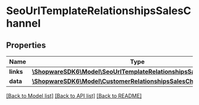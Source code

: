 # SeoUrlTemplateRelationshipsSalesChannel

## Properties
Name | Type | Description | Notes
------------ | ------------- | ------------- | -------------
**links** | [**\ShopwareSDK6\Model\SeoUrlTemplateRelationshipsSalesChannelLinks**](SeoUrlTemplateRelationshipsSalesChannelLinks.md) |  | [optional] 
**data** | [**\ShopwareSDK6\Model\CustomerRelationshipsSalesChannelData**](CustomerRelationshipsSalesChannelData.md) |  | [optional] 

[[Back to Model list]](../../README.md#documentation-for-models) [[Back to API list]](../../README.md#documentation-for-api-endpoints) [[Back to README]](../../README.md)

